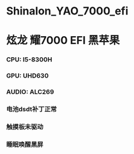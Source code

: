 # Shinalon_YAO_7000_efi 

# 炫龙 耀7000 EFI 黑苹果

### CPU: I5-8300H 

### GPU: UHD630

### AUDIO: ALC269

### 电池dsdt补丁正常

### 触摸板未驱动

### 睡眠唤醒黑屏
